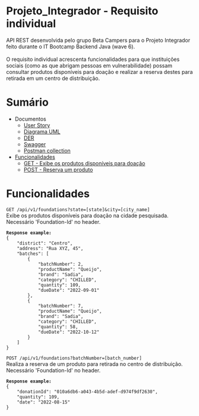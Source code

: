 # Projeto_Integrador - Requisito individual
API REST desenvolvida pelo grupo Beta Campers para o Projeto Integrador feito durante o IT Bootcamp Backend Java (wave 6).
<br><br> O requisito individual acrescenta funcionalidades para que instituições sociais (como as que abrigam pessoas em vulnerabilidade) possam consultar produtos disponíveis para doação e realizar a reserva destes para retirada em um centro de distribuição.

# Sumário

- Documentos
  - [User Story](User%20story.pdf)
  - <a href="https://app.diagrams.net/#G1Gj9U0cSE4nMpaeo89gFOF42RJTsVXzGC">Diagrama UML </a>
  - [DER](DER.png)
  - [Swagger]()
  - [Postman collection]()
- [Funcionalidades](#funcionalidades)
  - [GET - Exibe os produtos disponíveis para doação](#get)
  - [POST - Reserva um produto](#post)

# Funcionalidades

`GET /api/v1/foundations?state=[state]&city=[city_name]` <br name="get">
Exibe os produtos disponíveis para doação na cidade pesquisada. Necessário 'Foundation-Id' no header.
<pre><code><b>Response example:</b>
{
    "district": "Centro",
    "address": "Rua XYZ, 45",
    "batches": [
        {
            "batchNumber": 2,
            "productName": "Queijo",
            "brand": "Sadia",
            "category": "CHILLED",
            "quantity": 109,
            "dueDate": "2022-09-01"
        },
        {
            "batchNumber": 7,
            "productName": "Queijo",
            "brand": "Sadia",
            "category": "CHILLED",
            "quantity": 58,
            "dueDate": "2022-10-12"
        }
    ]
}
</code></pre>
 
 `POST /api/v1/foundations?batchNumber=[batch_number]` <br name="post">
Realiza a reserva de um produto para retirada no centro de distribuição. Necessário 'Foundation-Id' no header.
<pre><code><b>Response example:</b>
{
    "donationId": "010a6db6-a043-4b5d-adef-d974f9df2630",
    "quantity": 109,
    "date": "2022-08-15"
}
</code></pre>
